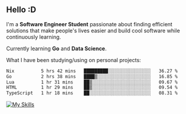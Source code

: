 ## Hello :D

I'm a **Software Engineer Student** passionate about finding efficient solutions that make people's lives easier and build cool software while continuously learning. 

Currently learning **Go** and **Data Science**.

What I have been studying/using on personal projects:
<!--START_SECTION:waka-->

```txt
Nix          5 hrs 42 mins   █████████░░░░░░░░░░░░░░░░   36.27 %
Go           2 hrs 38 mins   ████▒░░░░░░░░░░░░░░░░░░░░   16.85 %
Lua          1 hr 31 mins    ██▒░░░░░░░░░░░░░░░░░░░░░░   09.67 %
HTML         1 hr 29 mins    ██▒░░░░░░░░░░░░░░░░░░░░░░   09.54 %
TypeScript   1 hr 18 mins    ██░░░░░░░░░░░░░░░░░░░░░░░   08.31 %
```

<!--END_SECTION:waka-->

[![My Skills](https://skillicons.dev/icons?i=dotnet,java,go,py,html,css,js,docker,linux)](https://skillicons.dev)
